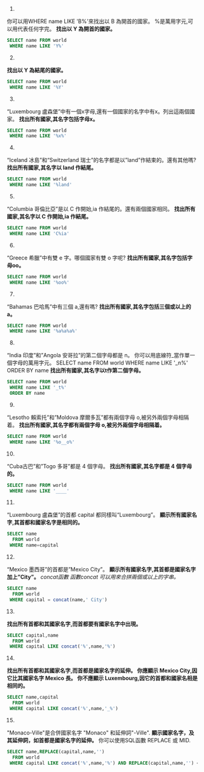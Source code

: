 1.
你可以用WHERE name LIKE 'B%'來找出以 B 為開首的國家。
%是萬用字元,可以用代表任何字完。
**找出以 Y 為開首的國家。**

```sql
SELECT name FROM world
 WHERE name LIKE 'Y%'
```
2.
**找出以 Y 為結尾的國家。**

```sql
SELECT name FROM world
 WHERE name LIKE '%Y'
```
3.
“Luxembourg 盧森堡”中有一個x字母,還有一個國家的名字中有x。列出這兩個國家。
**找出所有國家,其名字包括字母x。**

```sql
SELECT name FROM world
 WHERE name LIKE '%x%'
```
4.
“Iceland 冰島”和“Switzerland 瑞士”的名字都是以”land”作結束的。還有其他嗎?
**找出所有國家,其名字以 land 作結尾。**

```sql
SELECT name FROM world
 WHERE name LIKE '%land'
```
5.
“Columbia 哥倫比亞”是以 C 作開始,ia 作結尾的。還有兩個國家相同。
**找出所有國家,其名字以 C 作開始,ia 作結尾。**

```sql
SELECT name FROM world
 WHERE name LIKE 'C%ia'
```
6.
“Greece 希臘”中有雙 e 字。哪個國家有雙 o 字呢?
**找出所有國家,其名字包括字母oo。**

```sql
SELECT name FROM world
 WHERE name LIKE '%oo%'
```
7.
“Bahamas 巴哈馬”中有三個 a,還有嗎?
**找出所有國家,其名字包括三個或以上的a。**

```sql
SELECT name FROM world
 WHERE name LIKE '%a%a%a%'
```
8.
“India 印度”和”Angola 安哥拉”的第二個字母都是 n。
你可以用底線符_當作單一個字母的萬用字元。
SELECT name FROM world
 WHERE name LIKE '_n%'
ORDER BY name
**找出所有國家,其名字以t作第二個字母。**

```sql
SELECT name FROM world
 WHERE name LIKE '_t%'
 ORDER BY name
```
9.
“Lesotho 賴索托”和”Moldova 摩爾多瓦”都有兩個字母 o,被另外兩個字母相隔着。
**找出所有國家,其名字都有兩個字母 o,被另外兩個字母相隔着。**

```sql
SELECT name FROM world
 WHERE name LIKE '%o__o%'
```
10.
“Cuba古巴”和”Togo 多哥”都是 4 個字母。
**找出所有國家,其名字都是 4 個字母的。**

```sql
SELECT name FROM world
 WHERE name LIKE '____'
```
11.
“Luxembourg 盧森堡”的首都 capital 都同樣叫“Luxembourg”。
**顯示所有國家名字,其首都和國家名字是相同的。**

```sql
SELECT name
  FROM world
 WHERE name=capital
```
12.
“Mexico 墨西哥”的首都是”Mexico City”。
**顯示所有國家名字,其首都是國家名字加上”City”。**
*concat函數
函數concat 可以用來合拼兩個或以上的字串。*

```sql
SELECT name
  FROM world
 WHERE capital = concat(name,' City')
```
13.
**找出所有首都和其國家名字,而首都要有國家名字中出現。**

```sql
SELECT capital,name
  FROM world
 WHERE capital LIKE concat('%',name,'%')
```
14.
**找出所有首都和其國家名字,而首都是國家名字的延伸。
你應顯示 Mexico City,因它比其國家名字 Mexico 長。
你不應顯示 Luxembourg,因它的首都和國家名相是相同的。**

```sql
SELECT name,capital
  FROM world
 WHERE capital LIKE concat('%',name,'_%')
```
15.
"Monaco-Ville"是合併國家名字 "Monaco" 和延伸詞"-Ville".
**顯示國家名字，及其延伸詞，如首都是國家名字的延伸。**
你可以使用SQL函數 REPLACE 或 MID. 

```sql
SELECT name,REPLACE(capital,name,'')
  FROM world
 WHERE capital LIKE concat('%',name,'%') AND REPLACE(capital,name,'') <> ''
```
